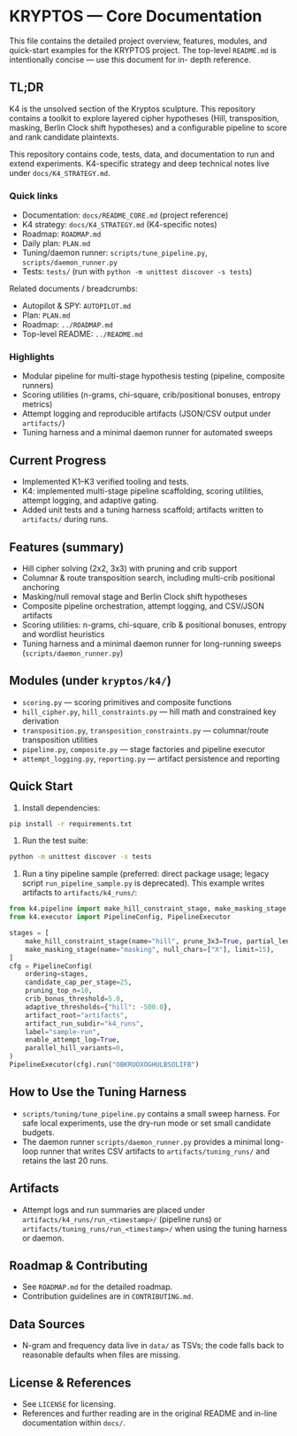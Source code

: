 # KRYPTOS — Core Documentation

This file contains the detailed project overview, features, modules, and quick-start examples for
the KRYPTOS project. The top-level `README.md` is intentionally concise — use this document for in-
depth reference.

## TL;DR

K4 is the unsolved section of the Kryptos sculpture. This repository contains a toolkit to explore
layered cipher hypotheses (Hill, transposition, masking, Berlin Clock shift hypotheses) and a
configurable pipeline to score and rank candidate plaintexts.

This repository contains code, tests, data, and documentation to run and extend experiments.
K4-specific strategy and deep technical notes live under `docs/K4_STRATEGY.md`.

### Quick links

- Documentation: `docs/README_CORE.md` (project reference)
- K4 strategy: `docs/K4_STRATEGY.md` (K4-specific notes)
- Roadmap: `ROADMAP.md`
- Daily plan: `PLAN.md`
- Tuning/daemon runner: `scripts/tune_pipeline.py`, `scripts/daemon_runner.py`
- Tests: `tests/` (run with `python -m unittest discover -s tests`)

Related documents / breadcrumbs:

- Autopilot & SPY: `AUTOPILOT.md`
- Plan: `PLAN.md`
- Roadmap: `../ROADMAP.md`
- Top-level README: `../README.md`

### Highlights

- Modular pipeline for multi-stage hypothesis testing (pipeline, composite runners)
- Scoring utilities (n-grams, chi-square, crib/positional bonuses, entropy metrics)
- Attempt logging and reproducible artifacts (JSON/CSV output under `artifacts/`)
- Tuning harness and a minimal daemon runner for automated sweeps

## Current Progress

- Implemented K1–K3 verified tooling and tests.
- K4: implemented multi-stage pipeline scaffolding, scoring utilities, attempt logging, and adaptive
gating.
- Added unit tests and a tuning harness scaffold; artifacts written to `artifacts/` during runs.

## Features (summary)

- Hill cipher solving (2x2, 3x3) with pruning and crib support
- Columnar & route transposition search, including multi-crib positional anchoring
- Masking/null removal stage and Berlin Clock shift hypotheses
- Composite pipeline orchestration, attempt logging, and CSV/JSON artifacts
- Scoring utilities: n-grams, chi-square, crib & positional bonuses, entropy and wordlist heuristics
- Tuning harness and a minimal daemon runner for long-running sweeps (`scripts/daemon_runner.py`)

## Modules (under `kryptos/k4/`)

- `scoring.py` — scoring primitives and composite functions
- `hill_cipher.py`, `hill_constraints.py` — hill math and constrained key derivation
- `transposition.py`, `transposition_constraints.py` — columnar/route transposition utilities
- `pipeline.py`, `composite.py` — stage factories and pipeline executor
- `attempt_logging.py`, `reporting.py` — artifact persistence and reporting

## Quick Start

1. Install dependencies:

```bash
pip install -r requirements.txt
```

1. Run the test suite:

```bash
python -m unittest discover -s tests
```

1. Run a tiny pipeline sample (preferred: direct package usage; legacy script
`run_pipeline_sample.py` is deprecated). This example writes artifacts to `artifacts/k4_runs/`:

```python
from k4.pipeline import make_hill_constraint_stage, make_masking_stage
from k4.executor import PipelineConfig, PipelineExecutor

stages = [
    make_hill_constraint_stage(name="hill", prune_3x3=True, partial_len=40, partial_min=-900.0),
    make_masking_stage(name="masking", null_chars=["X"], limit=15),
]
cfg = PipelineConfig(
    ordering=stages,
    candidate_cap_per_stage=25,
    pruning_top_n=10,
    crib_bonus_threshold=5.0,
    adaptive_thresholds={"hill": -500.0},
    artifact_root="artifacts",
    artifact_run_subdir="k4_runs",
    label="sample-run",
    enable_attempt_log=True,
    parallel_hill_variants=0,
)
PipelineExecutor(cfg).run("OBKRUOXOGHULBSOLIFB")
```

## How to Use the Tuning Harness

- `scripts/tuning/tune_pipeline.py` contains a small sweep harness. For safe local experiments, use
the dry-run mode or set small candidate budgets.
- The daemon runner `scripts/daemon_runner.py` provides a minimal long-loop runner that writes CSV
artifacts to `artifacts/tuning_runs/` and retains the last 20 runs.

## Artifacts

- Attempt logs and run summaries are placed under `artifacts/k4_runs/run_<timestamp>/` (pipeline
runs) or `artifacts/tuning_runs/run_<timestamp>/` when using the tuning harness or daemon.

## Roadmap & Contributing

- See `ROADMAP.md` for the detailed roadmap.
- Contribution guidelines are in `CONTRIBUTING.md`.

## Data Sources

- N-gram and frequency data live in `data/` as TSVs; the code falls back to reasonable defaults when
files are missing.

## License & References

- See `LICENSE` for licensing.
- References and further reading are in the original README and in-line documentation within
`docs/`.
